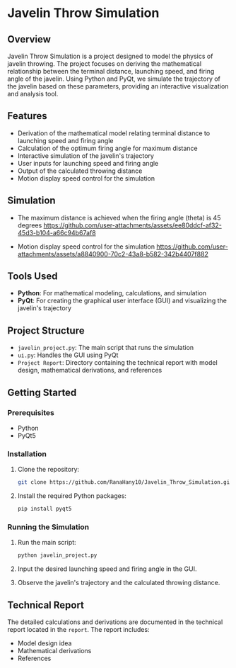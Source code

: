 
# Javelin Throw Simulation

## Overview

Javelin Throw Simulation is a project designed to model the physics of javelin throwing. The project focuses on deriving the mathematical relationship between the terminal distance, launching speed, and firing angle of the javelin. Using Python and PyQt, we simulate the trajectory of the javelin based on these parameters, providing an interactive visualization and analysis tool.

## Features

- Derivation of the mathematical model relating terminal distance to launching speed and firing angle
- Calculation of the optimum firing angle for maximum distance 
- Interactive simulation of the javelin's trajectory
- User inputs for launching speed and firing angle
- Output of the calculated throwing distance
- Motion display speed control for the simulation

## Simulation
- The maximum distance is achieved when the firing angle (theta) is 45 degrees
https://github.com/user-attachments/assets/ee80ddcf-af32-45d3-b104-a66c94b67af8

- Motion display speed control for the simulation
https://github.com/user-attachments/assets/a8840900-70c2-43a8-b582-342b4407f882

## Tools Used

- **Python**: For mathematical modeling, calculations, and simulation
- **PyQt**: For creating the graphical user interface (GUI) and visualizing the javelin's trajectory

## Project Structure

- `javelin_project.py`: The main script that runs the simulation
- `ui.py`: Handles the GUI using PyQt
- `Project Report`: Directory containing the technical report with model design, mathematical derivations, and references

## Getting Started

### Prerequisites

- Python 
- PyQt5

### Installation

1. Clone the repository:
   ```bash
   git clone https://github.com/RanaHany10/Javelin_Throw_Simulation.git
   ```

2. Install the required Python packages:
   ```bash
   pip install pyqt5
   ```

### Running the Simulation

1. Run the main script:
   ```bash
   python javelin_project.py
   ```

2. Input the desired launching speed and firing angle in the GUI.

3. Observe the javelin's trajectory and the calculated throwing distance.

## Technical Report

The detailed calculations and derivations are documented in the technical report located in the `report`. The report includes:

- Model design idea
- Mathematical derivations
- References

